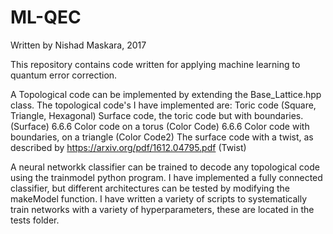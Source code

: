 # ML-QEC
Written by Nishad Maskara, 2017

This repository contains code written for applying machine learning to quantum error correction. 

A Topological code can be implemented by extending the Base_Lattice.hpp class.
The topological code's I have implemented are:
Toric code (Square, Triangle, Hexagonal)
Surface code, the toric code but with boundaries. (Surface)
6.6.6 Color code on a torus (Color Code)
6.6.6 Color code with boundaries, on a triangle (Color Code2)
The surface code with a twist, as described by https://arxiv.org/pdf/1612.04795.pdf (Twist)

A neural networkk classifier can be trained to decode any topological code using the trainmodel python program. I have implemented a fully connected classifier, but different architectures can be tested by modifying the makeModel function. I have written a variety of scripts to systematically train networks with a variety of hyperparameters, these are located in the tests folder.
